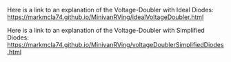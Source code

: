 Here is a link to an explanation of the Voltage-Doubler with Ideal Diodes: 
https://markmcla74.github.io/MinivanRVing/idealVoltageDoubler.html

Here is a link to an explanation of the Voltage-Doubler with Simplified Diodes: 
https://markmcla74.github.io/MinivanRVing/voltageDoublerSimplifiedDiodes.html
